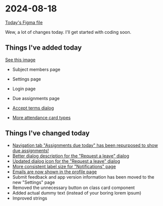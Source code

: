 # 2024-08-18

[Today's Figma file](https://www.figma.com/design/gExw6OWSHfpdTFB5g34f6c/Classy-app?version-id=6446611253&node-id=57811-6026&t=0vLGMDzM186fSr1v-0)

Wew, a lot of changes today. I'll get started with coding soon.

## Things I've added today

[See this image](./Changes-Added.png)

- Subject members page
- Settings page
- Login page
- Due assignments page

- [Accept terms dialog](./Changes-Terms.png)
- [More attendance card types](./Changes-Attendance.png)

## Things I've changed today

- [Navigation tab "Assignments due today" has been repurposed to show due assignments!](./Changes-TabName.png)
- [Better dialog description for the "Request a leave" dialog](./Changes-Dialog.png)
- [Updated dialog icon for the "Request a leave" dialog](./Changes-Dialog.png)
- [More consistent label size for "Notifications" page](./Changes-NotificationPageLabel.png)
- [Emails are now shown in the profile page](./Changes-EmailProfile.png)
- Submit feedback and app version information has been moved to the new "Settings" page
- Removed the unnecessary button on class card component
- Added actual dummy text (instead of your boring lorem ipsum)
- Improved strings
